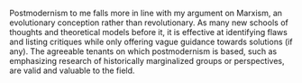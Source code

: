 Postmodernism to me falls more in line with my argument on Marxism, an evolutionary conception rather than revolutionary. As many new schools of thoughts and theoretical models before it, it is effective at identifying flaws and listing critiques while only offering vague guidance towards solutions (if any). The agreeable tenants on which postmodernism is based, such as emphasizing research of historically marginalized groups or perspectives, are valid and valuable to the field. 
